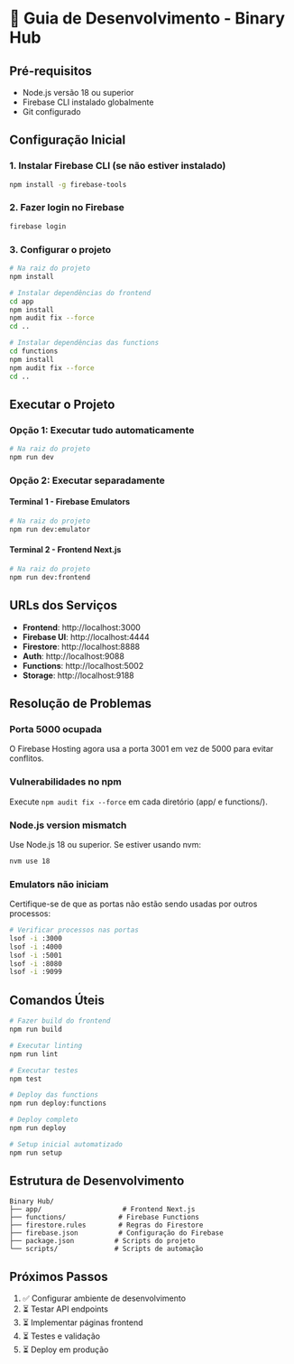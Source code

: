 # 🚀 Guia de Desenvolvimento - Binary Hub

## Pré-requisitos

- Node.js versão 18 ou superior
- Firebase CLI instalado globalmente
- Git configurado

## Configuração Inicial

### 1. Instalar Firebase CLI (se não estiver instalado)
```bash
npm install -g firebase-tools
```

### 2. Fazer login no Firebase
```bash
firebase login
```

### 3. Configurar o projeto
```bash
# Na raiz do projeto
npm install

# Instalar dependências do frontend
cd app
npm install
npm audit fix --force
cd ..

# Instalar dependências das functions
cd functions
npm install
npm audit fix --force
cd ..
```

## Executar o Projeto

### Opção 1: Executar tudo automaticamente
```bash
# Na raiz do projeto
npm run dev
```

### Opção 2: Executar separadamente

#### Terminal 1 - Firebase Emulators
```bash
# Na raiz do projeto
npm run dev:emulator
```

#### Terminal 2 - Frontend Next.js
```bash
# Na raiz do projeto
npm run dev:frontend
```

## URLs dos Serviços

- **Frontend**: http://localhost:3000
- **Firebase UI**: http://localhost:4444
- **Firestore**: http://localhost:8888
- **Auth**: http://localhost:9088
- **Functions**: http://localhost:5002
- **Storage**: http://localhost:9188

## Resolução de Problemas

### Porta 5000 ocupada
O Firebase Hosting agora usa a porta 3001 em vez de 5000 para evitar conflitos.

### Vulnerabilidades no npm
Execute `npm audit fix --force` em cada diretório (app/ e functions/).

### Node.js version mismatch
Use Node.js 18 ou superior. Se estiver usando nvm:
```bash
nvm use 18
```

### Emulators não iniciam
Certifique-se de que as portas não estão sendo usadas por outros processos:
```bash
# Verificar processos nas portas
lsof -i :3000
lsof -i :4000
lsof -i :5001
lsof -i :8080
lsof -i :9099
```

## Comandos Úteis

```bash
# Fazer build do frontend
npm run build

# Executar linting
npm run lint

# Executar testes
npm test

# Deploy das functions
npm run deploy:functions

# Deploy completo
npm run deploy

# Setup inicial automatizado
npm run setup
```

## Estrutura de Desenvolvimento

```
Binary Hub/
├── app/                    # Frontend Next.js
├── functions/             # Firebase Functions
├── firestore.rules        # Regras do Firestore
├── firebase.json          # Configuração do Firebase
├── package.json          # Scripts do projeto
└── scripts/              # Scripts de automação
```

## Próximos Passos

1. ✅ Configurar ambiente de desenvolvimento
2. ⏳ Testar API endpoints
3. ⏳ Implementar páginas frontend
4. ⏳ Testes e validação
5. ⏳ Deploy em produção 